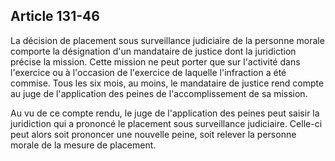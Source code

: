 Article 131-46
----
La décision de placement sous surveillance judiciaire de la personne morale
comporte la désignation d'un mandataire de justice dont la juridiction précise
la mission. Cette mission ne peut porter que sur l'activité dans l'exercice ou à
l'occasion de l'exercice de laquelle l'infraction a été commise. Tous les six
mois, au moins, le mandataire de justice rend compte au juge de l'application
des peines de l'accomplissement de sa mission.

Au vu de ce compte rendu, le juge de l'application des peines peut saisir la
juridiction qui a prononcé le placement sous surveillance judiciaire. Celle-ci
peut alors soit prononcer une nouvelle peine, soit relever la personne morale de
la mesure de placement.
